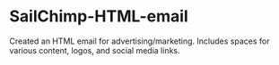 # SailChimp-HTML-email

<p>Created an HTML email for advertising/marketing. Includes spaces for various content, logos, and social media links.</p>
